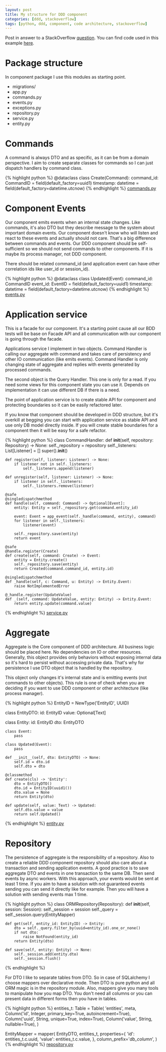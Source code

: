 ```yaml
---
layout: post
title: My structure for DDD component
categories: [ddd, stackoverflow]
tags: [python, ddd, component, code architecture, stackoverflow]
---
```

Post in answer to a StackOverflow
<a href="https://stackoverflow.com/questions/59776634/ddd-with-python-did-i-get-it-right">
question</a>. You can find code used in this example
<a href="{{ site.github.repository_url }}/tree/master/examples/ddd_component">here</a>.

# Package structure
In component package I use this modules as starting point.
- migrations/
- app.py
- commands.py
- events.py
- exceptions.py
- repository.py
- service.py
- entity.py

# Commands
A command is always DTO and as specific, as it can be from a domain perspective. I aim to create separate classes for commands so I can just dispatch handlers by command class.

{% highlight python %}
@dataclass
class Create(Command):
    command_id: CommandID = field(default_factory=uuid1)
    timestamp: datetime = field(default_factory=datetime.utcnow)
{% endhighlight %}
<a href="{{ site.github.repository_url }}/tree/master/examples/ddd_component/commands.py">commands.py</a>

# Component Events
Our component emits events when an internal state changes. Like commands, it's also DTO but they describe message to the system about important domain events. Our component doesn't know who will listen and react to these events and actually should not care. That's a big difference between commands and events. Our DDD component should be self-sufficient so we should not send commands to other components. If it is maybe its process manager, not DDD component.

There should be related command_id (and application event can have other correlation ids like user_id or session_id).

{% highlight python %}
@dataclass
class Updated(Event):
    command_id: CommandID
    event_id: EventID = field(default_factory=uuid1)
    timestamp: datetime = field(default_factory=datetime.utcnow)
{% endhighlight %}
<a href="{{ site.github.repository_url }}/tree/master/examples/ddd_component/events.py">events.py</a>

# Application service
This is a facade for our component. It's a starting point cause all our BDD tests will be base on Facade API and all communication with our component is going through the facade.

Applications service I implement in two objects. Command Handler is calling our aggregate with command and takes care of persistency and other IO communication (like emits events). Command Handler is only changing state of aggregate and replies with events generated by processed commands.

The second object is the Query Handler. This one is only for a read. If you need some views for this component state you can use it. Depends on implementation it can use different DB if there is a need.

The point of application service is to create stable API for component and protecting boundaries so it can be easily refactored later.

If you know that component should be developed in DDD structure, but it's overkill at begging you can start with application service as stable API and use only DB model directly inside. If you will create stable boundaries for a component then it will be easy for a safe refactor.

{% highlight python %}
class CommandHandler:
    def __init__(self, repository: Repository) -> None:
        self._repository = repository
        self._listeners: List[Listener] = []
        super().__init__()

    def register(self, listener: Listener) -> None:
        if listener not in self._listeners:
            self._listeners.append(listener)

    def unregister(self, listener: Listener) -> None:
        if listener in self._listeners:
            self._listeners.remove(listener)

    @safe
    @singledispatchmethod
    def handle(self, command: Command) -> Optional[Event]:
        entity: Entity = self._repository.get(command.entity_id)

        event: Event = app_event(self._handle(command, entity), command)
        for listener in self._listeners:
            listener(event)

        self._repository.save(entity)
        return event

    @safe
    @handle.register(Create)
    def create(self, command: Create) -> Event:
        entity = Entity.create()
        self._repository.save(entity)
        return Created(command.command_id, entity.id)

    @singledispatchmethod
    def _handle(self, c: Command, u: Entity) -> Entity.Event:
        raise NotImplementedError

    @_handle.register(UpdateValue)
    def _(self, command: UpdateValue, entity: Entity) -> Entity.Event:
        return entity.update(command.value)
{% endhighlight %}
<a href="{{ site.github.repository_url }}/tree/master/examples/ddd_component/service.py">service.py</a>

# Aggregate
Aggregate is the Core component of DDD architecture. All business logic should be placed here. No dependencies on IO or other resources. Generally, this object provides only behaviors without exposing internal data so it's hard to persist without accessing private data. That's why for persistence I use DTO object that is handled by the repository.

This object only changes it's internal state and is emitting events (not commands to other objects). This rule is one of check when you are deciding if you want to use DDD component or other architecture (like process manager).

{% highlight python %}
EntityID = NewType('EntityID', UUID)


class EntityDTO:
    id: EntityID
    value: Optional[Text]


class Entity:
    id: EntityID
    dto: EntityDTO

    class Event:
        pass

    class Updated(Event):
        pass

    def __init__(self, dto: EntityDTO) -> None:
        self.id = dto.id
        self.dto = dto

    @classmethod
    def create(cls) -> 'Entity':
        dto = EntityDTO()
        dto.id = EntityID(uuid1())
        dto.value = None
        return Entity(dto)

    def update(self, value: Text) -> Updated:
        self.dto.value = value
        return self.Updated()
{% endhighlight %}
<a href="{{ site.github.repository_url }}/tree/master/examples/ddd_component/entity.py">entity.py</a>


# Repository
The persistence of aggregate is the responsibility of a repository. Also to create a reliable DDD component repository should also care about a transaction and sending application events. A good practice is to save aggregate DTO and events in one transaction to the same DB. Then send events by async workers. With this approach, your events would be sent at least 1 time. If you aim to have a solution with not guaranteed events sending you can send it directly like for example. Then you will have a solution with sending events max 1 time.

{% highlight python %}
class ORMRepository(Repository):
    def __init__(self, session: Session):
        self._session = session
        self._query = self._session.query(EntityMapper)

    def get(self, entity_id: EntityID) -> Entity:
        dto = self._query.filter_by(uuid=entity_id).one_or_none()
        if not dto:
            raise NotFound(entity_id)
        return Entity(dto)

    def save(self, entity: Entity) -> None:
        self._session.add(entity.dto)
        self._session.flush()
{% endhighlight %}

For DTO I like to separate tables from DTO. So in case of SQLalchemy I choose mappers over declarative mode. Then DTO is pure python and all ORM magic is in the repository module. Also, mappers give you many tools to manipulate how you map DTO. You don't need all columns or you can present data in different forms then you have in tables.

{% highlight python %}
entities_t: Table = Table(
    'entities',
    meta,
    Column('id', Integer, primary_key=True, autoincrement=True),
    Column('uuid', String, unique=True, index=True),
    Column('value', String, nullable=True),
)

EntityMapper = mapper(
    EntityDTO,
    entities_t,
    properties={
        'id': entities_t.c.uuid,
        'value': entities_t.c.value,
    },
    column_prefix='_db_column_',
)
{% endhighlight %}
<a href="{{ site.github.repository_url }}/tree/master/examples/ddd_component/repository.py">repository.py</a>

